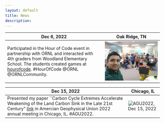```yaml
---
layout: default
title: News 
description: 
---
```



| Dec 6, 2022| Oak Ridge, TN|
|---|---|
|Participated in the Hour of Code event in partnership with ORNL and interacted with 4th graders from Woodland Elementary School. The students created games at [hourofcode](https://hourofcode.com/us/learn). #HourOfCode @ORNL @ORNLCommunity. |![Hour of Code, Dec 6, 2022](./assets/images/news/hour_of_code.jpg) |


| Dec 15, 2022| Chicago, IL|
|---|---|
|Presented my paper ``Carbon Cycle Extremes Accelerate Weakening of the Land Carbon Sink in the Late 21st Century" [link](https://doi.org/10.5194/bg-2022-178) in Amercian Geophysical Union 2022 annual meeting in Chicago, IL. #AGU2022. |![AGU2022, Dec 15, 2022](./assets/images/news/agu22.jpg) |

